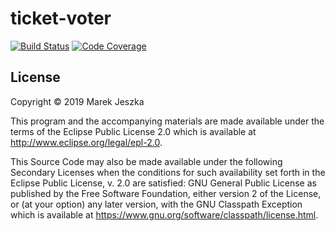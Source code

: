 # ticket-voter

[![Build Status](https://travis-ci.org/marekjeszka/ticket-voter.svg?branch=master)](https://travis-ci.org/marekjeszka/ticket-voter)
[![Code Coverage](https://codecov.io/gh/marekjeszka/ticket-voter/branch/master/graph/badge.svg)](https://codecov.io/gh/marekjeszka/ticket-voter)

## License

Copyright © 2019 Marek Jeszka

This program and the accompanying materials are made available under the
terms of the Eclipse Public License 2.0 which is available at
http://www.eclipse.org/legal/epl-2.0.

This Source Code may also be made available under the following Secondary
Licenses when the conditions for such availability set forth in the Eclipse
Public License, v. 2.0 are satisfied: GNU General Public License as published by
the Free Software Foundation, either version 2 of the License, or (at your
option) any later version, with the GNU Classpath Exception which is available
at https://www.gnu.org/software/classpath/license.html.

